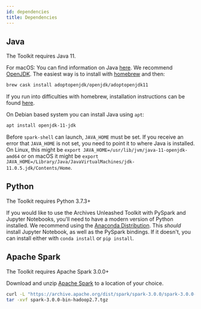 ```yaml
---
id: dependencies
title: Dependencies
---
```


## Java

The Toolkit requires Java 11.

For macOS: You can find information on Java
[here](https://java.com/en/download/help/mac_install.xml). We recommend
[OpenJDK](https://adoptopenjdk.net/). The easiest way is to install
with [homebrew](https://brew.sh) and then:

```bash
brew cask install adoptopenjdk/openjdk/adoptopenjdk11
```

If you run into difficulties with homebrew, installation instructions can be
found [here](https://adoptopenjdk.net/).

On Debian based system you can install Java using `apt`:

```bash
apt install openjdk-11-jdk
```

Before `spark-shell` can launch, `JAVA_HOME` must be set. If you receive an
error that `JAVA_HOME` is not set, you need to point it to where Java is
installed. On Linux, this might be
`export JAVA_HOME=/usr/lib/jvm/java-11-openjdk-amd64` or on macOS it might be
`export JAVA_HOME=/Library/Java/JavaVirtualMachines/jdk-11.0.5.jdk/Contents/Home`.

## Python

The Toolkit requires Python 3.7.3+

If you would like to use the Archives Unleashed Toolkit with PySpark and
Jupyter Notebooks, you'll need to have a modern version of Python installed.
We recommend using the
[Anaconda Distribution](https://www.anaconda.com/distribution).
This _should_ install Jupyter Notebook, as well as the PySpark bindings. If
it doesn't, you can install either with `conda install` or `pip install`.

## Apache Spark

The Toolkit requires Apache Spark 3.0.0+

Download and unzip [Apache Spark](https://spark.apache.org) to a location of
your choice.

```bash
curl -L "https://archive.apache.org/dist/spark/spark-3.0.0/spark-3.0.0-bin-hadoop2.7.tgz" > spark-3.0.0-bin-hadoop2.7.tgz
tar -xvf spark-3.0.0-bin-hadoop2.7.tgz
```
